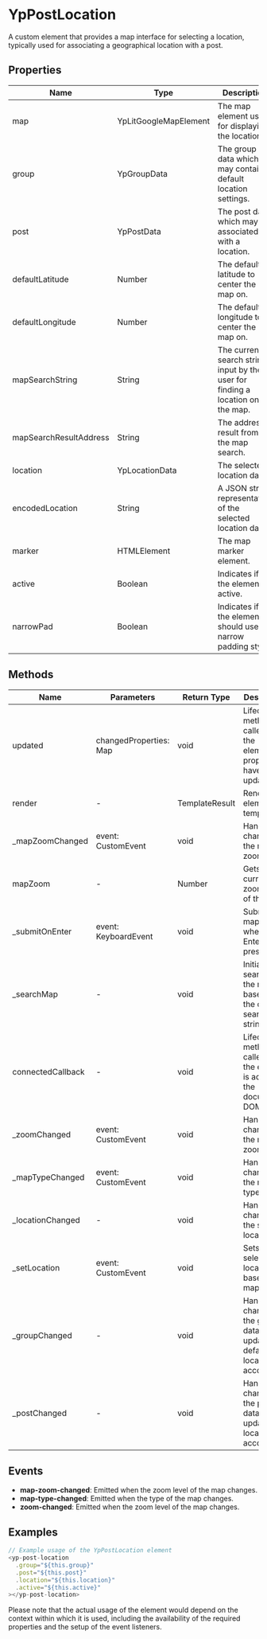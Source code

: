 # YpPostLocation

A custom element that provides a map interface for selecting a location, typically used for associating a geographical location with a post.

## Properties

| Name                    | Type                        | Description                                                                 |
|-------------------------|-----------------------------|-----------------------------------------------------------------------------|
| map                     | YpLitGoogleMapElement       | The map element used for displaying the location.                           |
| group                   | YpGroupData                 | The group data which may contain default location settings.                 |
| post                    | YpPostData                  | The post data which may be associated with a location.                      |
| defaultLatitude         | Number                      | The default latitude to center the map on.                                  |
| defaultLongitude        | Number                      | The default longitude to center the map on.                                 |
| mapSearchString         | String                      | The current search string input by the user for finding a location on the map. |
| mapSearchResultAddress  | String                      | The address result from the map search.                                     |
| location                | YpLocationData              | The selected location data.                                                 |
| encodedLocation         | String                      | A JSON string representation of the selected location data.                 |
| marker                  | HTMLElement                 | The map marker element.                                                     |
| active                  | Boolean                     | Indicates if the element is active.                                         |
| narrowPad               | Boolean                     | Indicates if the element should use a narrow padding style.                 |

## Methods

| Name             | Parameters                  | Return Type | Description                                                                 |
|------------------|-----------------------------|-------------|-----------------------------------------------------------------------------|
| updated          | changedProperties: Map      | void        | Lifecycle method called after the element’s properties have been updated.   |
| render           | -                           | TemplateResult | Renders the element template.                                               |
| _mapZoomChanged  | event: CustomEvent          | void        | Handles changes to the map zoom level.                                      |
| mapZoom          | -                           | Number      | Gets the current zoom level of the map.                                     |
| _submitOnEnter   | event: KeyboardEvent        | void        | Submits the map search when the Enter key is pressed.                       |
| _searchMap       | -                           | void        | Initiates a search on the map based on the current search string.           |
| connectedCallback| -                           | void        | Lifecycle method called when the element is added to the document’s DOM.    |
| _zoomChanged     | event: CustomEvent          | void        | Handles changes to the map zoom level.                                      |
| _mapTypeChanged  | event: CustomEvent          | void        | Handles changes to the map type.                                            |
| _locationChanged | -                           | void        | Handles changes to the selected location.                                   |
| _setLocation     | event: CustomEvent          | void        | Sets the selected location based on a map event.                            |
| _groupChanged    | -                           | void        | Handles changes to the group data and updates default location accordingly. |
| _postChanged     | -                           | void        | Handles changes to the post data and updates location accordingly.          |

## Events

- **map-zoom-changed**: Emitted when the zoom level of the map changes.
- **map-type-changed**: Emitted when the type of the map changes.
- **zoom-changed**: Emitted when the zoom level of the map changes.

## Examples

```typescript
// Example usage of the YpPostLocation element
<yp-post-location
  .group="${this.group}"
  .post="${this.post}"
  .location="${this.location}"
  .active="${this.active}"
></yp-post-location>
```

Please note that the actual usage of the element would depend on the context within which it is used, including the availability of the required properties and the setup of the event listeners.